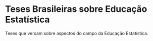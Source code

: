 # Teses Brasileiras sobre Educação Estatística
Teses que versam sobre aspectos do campo da Educação Estatística.
